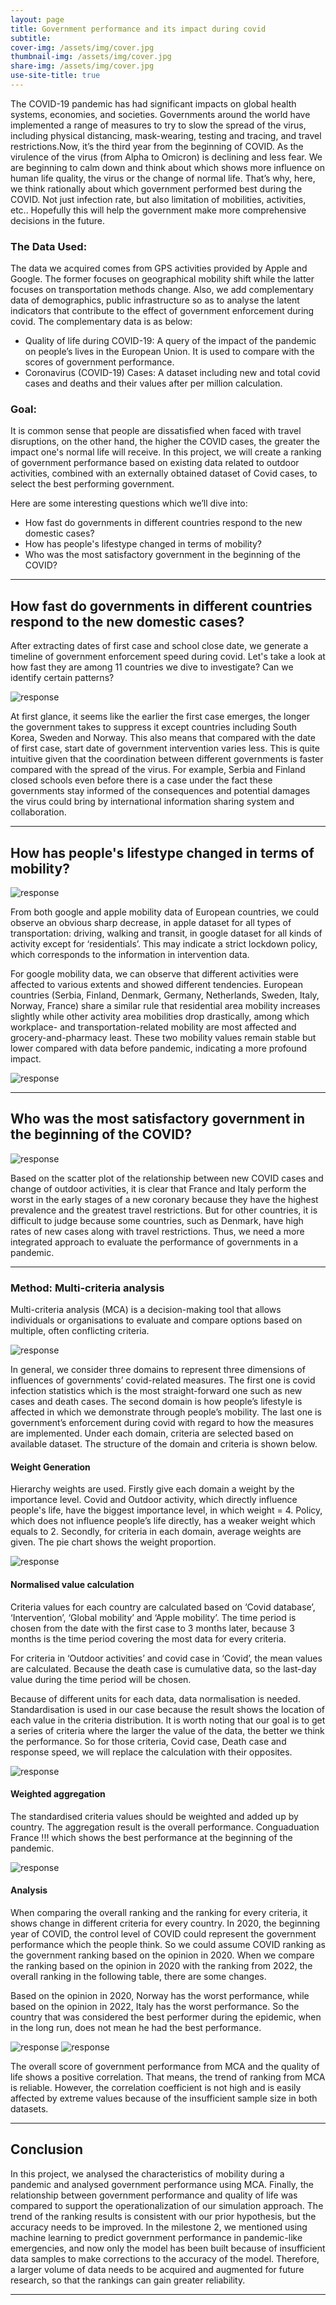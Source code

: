 ```yaml
---
layout: page
title: Government performance and its impact during covid
subtitle: 
cover-img: /assets/img/cover.jpg
thumbnail-img: /assets/img/cover.jpg
share-img: /assets/img/cover.jpg
use-site-title: true
---
```



The COVID-19 pandemic has had significant impacts on global health systems, economies, and societies. Governments around the world have implemented a range of measures to try to slow the spread of the virus, including physical distancing, mask-wearing, testing and tracing, and travel restrictions.Now, it’s the third year from the beginning of COVID. As the virulence of the virus (from Alpha to Omicron) is declining and less fear. We are beginning to calm down and think about which shows more influence on human life quality, the virus or the change of normal life. That’s why, here, we think rationally about which government performed best during the COVID. Not just infection rate, but also limitation of mobilities, activities, etc.. Hopefully this will help the government make more comprehensive decisions in the future.




### The Data Used:

<!-- ![](assets/img/database.png) -->

<!-- <iframe src="assets/img/database.png" width="100%" height="600px"></iframe> -->

The data we acquired comes from GPS activities provided by Apple and Google. The former focuses on geographical mobility shift while the latter focuses on transportation methods change. Also, we add complementary data of demographics, public infrastructure so as to analyse the latent indicators that contribute to the effect of government enforcement during covid. The complementary data is as below:

* Quality of life during COVID-19: A query of the impact of the pandemic on people’s lives in the European Union. It is used to compare with the scores of government performance.
* Coronavirus (COVID-19) Cases: A dataset including new and total covid cases and deaths and their values after per million calculation.


### Goal:

 It is common sense that people are dissatisfied when faced with travel disruptions, on the other hand, the higher the COVID cases, the greater the impact one's normal life will receive. In this project, we will create a ranking of government performance based on existing data related to outdoor activities, combined with an externally obtained dataset of Covid cases, to select the best performing government.


Here are some interesting questions which we’ll dive into:

* How fast do governments in different countries respond to the new domestic cases?
* How has people's lifestype changed in terms of mobility?
* Who was the most satisfactory government in the beginning of the COVID?



-----------------

## How fast do governments in different countries respond to the new domestic cases?

After extracting dates of first case and school close date, we generate a timeline of government enforcement speed during covid. Let's take a look at how fast they are among 11 countries we dive to investigate? Can we identify certain patterns?

<img src="assets/plots/response.PNG" alt="response" width='auto'/>
<!-- ![](assets/img/response.png) -->

At first glance, it seems like the earlier the first case emerges, the longer the government takes to suppress it except countries including South Korea, Sweden and Norway. This also means that compared with the date of first case, start date of government intervention varies less. This is quite intuitive given that the coordination between different governments is faster compared with the spread of the virus. For example, Serbia and Finland closed schools even before there is a case under the fact these governments stay informed of the consequences and potential damages the virus could bring by international information sharing system and collaboration.

----------------

## How has people's lifestype changed in terms of mobility?


<img src="assets/plots/mobility_analysis.PNG" alt="response" width='auto'/>

From both google and apple mobility data of European countries, we could observe an obvious sharp decrease, in apple dataset for all types of transportation: driving, walking and transit, in google dataset for all kinds of activity except for ‘residentials’. This may indicate a strict lockdown policy, which corresponds to the information in intervention data.

For google mobility data, we can observe that different activities were affected to various extents and showed different tendencies. European countries (Serbia, Finland, Denmark, Germany, Netherlands, Sweden, Italy, Norway, France) share a similar rule that residential area mobility increases slightly while other activity area mobilities drop drastically, among which workplace- and transportation-related mobility are most affected and grocery-and-pharmacy least. These two mobility values remain stable but lower compared with data before pandemic, indicating a more profound impact.


<img src="assets/plots/comparison.PNG" alt="response" width='auto'/>



----------------

## Who was the most satisfactory government in the beginning of the COVID?

<img src="assets/plots/mobility.PNG" alt="response" width='auto'/>


Based on the scatter plot of the relationship between new COVID cases and change of outdoor activities, it is clear that France and Italy perform the worst in the early stages of a new coronary because they have the highest prevalence and the greatest travel restrictions. But for other countries, it is difficult to judge because some countries, such as Denmark, have high rates of new cases along with travel restrictions. Thus, we need a more integrated approach to evaluate the performance of governments in a pandemic.

----------------


### Method: Multi-criteria analysis

Multi-criteria analysis (MCA) is a decision-making tool that allows individuals or organisations to evaluate and compare options based on multiple, often conflicting criteria.

<img src="assets/plots/domain.PNG" alt="response" width='auto'/>

In general, we consider three domains to represent three dimensions of influences of governments’ covid-related measures. The first one is covid infection statistics which is the most straight-forward one such as new cases and death cases. The second domain is how people’s lifestyle is affected in which we demonstrate through people’s mobility. The last one is government’s enforcement during covid with regard to how the measures are implemented. Under each domain, criteria are selected based on available dataset. The structure of the domain and criteria is shown below. 

#### Weight Generation

Hierarchy weights are used. Firstly give each domain a weight by the importance level. Covid and Outdoor activity, which directly influence people's life, have the biggest importance level, in which weight = 4. Policy, which does not influence people’s life directly, has a weaker weight which equals to 2.  Secondly, for criteria in each domain, average weights are given. The pie chart shows the weight proportion.

<img src="assets/plots/weight.PNG" alt="response" width='auto'/>

#### Normalised value calculation

Criteria values for each country are calculated based on ‘Covid database’, ‘Intervention’, ‘Global mobility’ and ‘Apple mobility’. The time period is chosen from the date with the first case to 3 months later, because 3 months is the time period covering the most data for every criteria.

For criteria in ‘Outdoor activities’ and covid case in ‘Covid’, the mean values are calculated. Because the death case is cumulative data, so the last-day value during the time period will be chosen.

Because of different units for each data, data normalisation is needed. Standardisation is used in our case because the result shows the location of each value in the criteria distribution. It is worth noting that our goal is to get a series of criteria where the larger the value of the data, the better we think the performance. So for those criteria, Covid case, Death case and response speed, we will replace the calculation with their opposites.

<img src="assets/plots/normalised.PNG" alt="response" width='auto'/>

#### Weighted aggregation

The standardised criteria values should be weighted and added up by country. The aggregation result is the overall performance. Conguaduation France  !!! which shows the best performance at the beginning of the pandemic.

<img src="assets/plots/totalperformance.PNG" alt="response" width='auto'/>

#### Analysis

When comparing the overall ranking and the ranking for every criteria, it shows change in different criteria for every country. In 2020, the beginning year of COVID, the control level of COVID could represent the government performance which the people think. So we could assume COVID ranking as the government ranking based on the opinion in 2020. When we compare the ranking based on the opinion in 2020 with the ranking from 2022, the overall ranking in the following table, there are some changes. 


Based on the opinion in 2020, Norway has the worst performance, while based on the opinion in 2022, Italy has the worst performance. So the country that was considered the best performer during the epidemic, when in the long run, does not mean he had the best performance.


<img src="assets/plots/ranking.PNG" alt="response" width='auto'/>

<img src="assets/plots/performance_score.png" alt="response" width='auto'/>

The overall score of government performance from MCA and the quality of life shows a positive correlation. That means, the trend of ranking from MCA is reliable. However, the correlation coefficient is not high and is easily affected by extreme values because of the insufficient sample size in both datasets.


------------------


## Conclusion

In this project, we analysed the characteristics of mobility during a pandemic and analysed government performance using MCA. Finally, the relationship between government performance and quality of life was compared to support the operationalization of our simulation approach. The trend of the ranking results is consistent with our prior hypothesis, but the accuracy needs to be improved. In the milestone 2, we mentioned using machine learning to predict government performance in pandemic-like emergencies, and now only the model has been built because of insufficient data samples to make corrections to the accuracy of the model. Therefore, a larger volume of data needs to be acquired and augmented for future research, so that the rankings can gain greater reliability.


-------------
